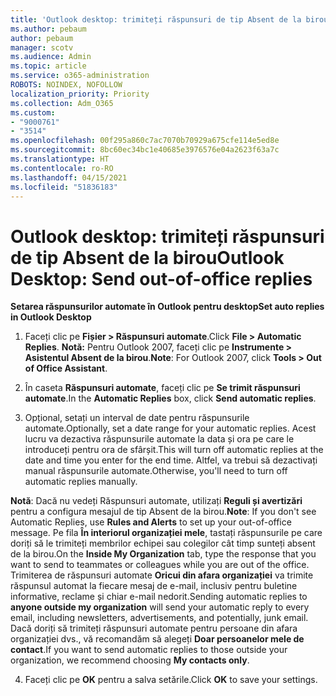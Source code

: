 ```yaml
---
title: 'Outlook desktop: trimiteți răspunsuri de tip Absent de la birou'
ms.author: pebaum
author: pebaum
manager: scotv
ms.audience: Admin
ms.topic: article
ms.service: o365-administration
ROBOTS: NOINDEX, NOFOLLOW
localization_priority: Priority
ms.collection: Adm_O365
ms.custom:
- "9000761"
- "3514"
ms.openlocfilehash: 00f295a860c7ac7070b70929a675cfe114e5ed8e
ms.sourcegitcommit: 8bc60ec34bc1e40685e3976576e04a2623f63a7c
ms.translationtype: HT
ms.contentlocale: ro-RO
ms.lasthandoff: 04/15/2021
ms.locfileid: "51836183"
---
```

# <a name="outlook-desktop-send-out-of-office-replies"></a><span data-ttu-id="53f13-102">Outlook desktop: trimiteți răspunsuri de tip Absent de la birou</span><span class="sxs-lookup"><span data-stu-id="53f13-102">Outlook Desktop: Send out-of-office replies</span></span>

<span data-ttu-id="53f13-103">**Setarea răspunsurilor automate în Outlook pentru desktop**</span><span class="sxs-lookup"><span data-stu-id="53f13-103">**Set auto replies in Outlook Desktop**</span></span>

1. <span data-ttu-id="53f13-104">Faceți clic pe **Fișier > Răspunsuri automate**.</span><span class="sxs-lookup"><span data-stu-id="53f13-104">Click **File > Automatic Replies**.</span></span> <span data-ttu-id="53f13-105">**Notă:** Pentru Outlook 2007, faceți clic pe **Instrumente > Asistentul Absent de la birou**.</span><span class="sxs-lookup"><span data-stu-id="53f13-105">**Note**: For Outlook 2007, click **Tools > Out of Office Assistant**.</span></span>

2. <span data-ttu-id="53f13-106">În caseta **Răspunsuri automate**, faceți clic pe **Se trimit răspunsuri automate**.</span><span class="sxs-lookup"><span data-stu-id="53f13-106">In the **Automatic Replies** box, click **Send automatic replies**.</span></span>

3. <span data-ttu-id="53f13-107">Opțional, setați un interval de date pentru răspunsurile automate.</span><span class="sxs-lookup"><span data-stu-id="53f13-107">Optionally, set a date range for your automatic replies.</span></span> <span data-ttu-id="53f13-108">Acest lucru va dezactiva răspunsurile automate la data și ora pe care le introduceți pentru ora de sfârșit.</span><span class="sxs-lookup"><span data-stu-id="53f13-108">This will turn off automatic replies at the date and time you enter for the end time.</span></span> <span data-ttu-id="53f13-109">Altfel, va trebui să dezactivați manual răspunsurile automate.</span><span class="sxs-lookup"><span data-stu-id="53f13-109">Otherwise, you'll need to turn off automatic replies manually.</span></span>

<span data-ttu-id="53f13-110">**Notă**: Dacă nu vedeți Răspunsuri automate, utilizați **Reguli și avertizări** pentru a configura mesajul de tip Absent de la birou.</span><span class="sxs-lookup"><span data-stu-id="53f13-110">**Note**: If you don't see Automatic Replies, use **Rules and Alerts** to set up your out-of-office message.</span></span> <span data-ttu-id="53f13-111">Pe fila **În interiorul organizației mele**, tastați răspunsurile pe care doriți să le trimiteți membrilor echipei sau colegilor cât timp sunteți absent de la birou.</span><span class="sxs-lookup"><span data-stu-id="53f13-111">On the **Inside My Organization** tab, type the response that you want to send to teammates or colleagues while you are out of the office.</span></span> <span data-ttu-id="53f13-112">Trimiterea de răspunsuri automate **Oricui din afara organizației** va trimite răspunsul automat la fiecare mesaj de e-mail, inclusiv pentru buletine informative, reclame și chiar e-mail nedorit.</span><span class="sxs-lookup"><span data-stu-id="53f13-112">Sending automatic replies to **anyone outside my organization** will send your automatic reply to every email, including newsletters, advertisements, and potentially, junk email.</span></span> <span data-ttu-id="53f13-113">Dacă doriți să trimiteți răspunsuri automate pentru persoane din afara organizației dvs., vă recomandăm să alegeți **Doar persoanelor mele de contact**.</span><span class="sxs-lookup"><span data-stu-id="53f13-113">If you want to send automatic replies to those outside your organization, we recommend choosing **My contacts only**.</span></span>

4. <span data-ttu-id="53f13-114">Faceți clic pe **OK** pentru a salva setările.</span><span class="sxs-lookup"><span data-stu-id="53f13-114">Click **OK** to save your settings.</span></span>
